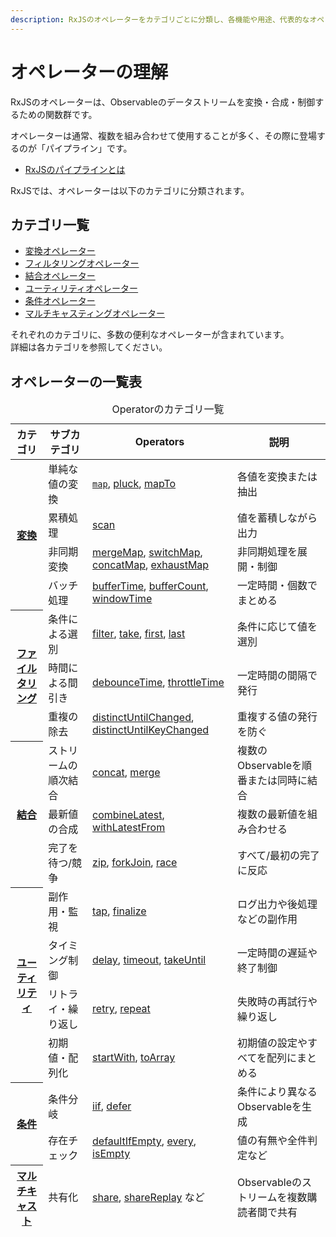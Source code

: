 ```yaml
---
description: RxJSのオペレーターをカテゴリごとに分類し、各機能や用途、代表的なオペレーターを網羅的に一覧形式で紹介します。
---
```


# オペレーターの理解

RxJSのオペレーターは、Observableのデータストリームを変換・合成・制御するための関数群です。

オペレーターは通常、複数を組み合わせて使用することが多く、その際に登場するのが「パイプライン」です。
- [RxJSのパイプラインとは](./pipeline.md)

RxJSでは、オペレーターは以下のカテゴリに分類されます。


## カテゴリ一覧

- [変換オペレーター](./transformation/)
- [フィルタリングオペレーター](./filtering/)
- [結合オペレーター](./combination/)
- [ユーティリティオペレーター](./utility/)
- [条件オペレーター](./conditional/)
- [マルチキャスティングオペレーター](./multicasting/)

それぞれのカテゴリに、多数の便利なオペレーターが含まれています。  
詳細は各カテゴリを参照してください。


## オペレーターの一覧表

<table>
  <caption>
   Operatorのカテゴリ一覧
  </caption>
  <thead>
    <tr>
      <th scope="col">カテゴリ</th>
      <th scope="col">サブカテゴリ</th>
      <th scope="col">Operators</th>
      <th scope="col">説明</th>
    </tr>
  </thead>
  <tbody>
    <tr>
      <th scope="row" rowspan="4"><a href="./transformation/">変換</a></th>
      <td>単純な値の変換</td>
      <td>
        <a href="./transformation/map.html"><code>map</code></a>, <a href="./transformation/pluck.html">pluck</a>, <a href="./transformation/mapTo.html">mapTo</a></td>
      <td>各値を変換または抽出</td>
    </tr>
    <tr>
      <td>累積処理</td>
      <td><a href="./transformation/scan.html">scan</a></td>
      <td>値を蓄積しながら出力</td>
    </tr>
    <tr>
      <td>非同期変換</td>
      <td><a href="./transformation/mergeMap.html">mergeMap</a>, <a href="./transformation/switchMap.html">switchMap</a>, <br><a href="./transformation/concatMap.html">concatMap</a>, <a href="./transformation/exhaustMap.html">exhaustMap</a></td>
      <td>非同期処理を展開・制御</td>
    </tr>
    <tr>
      <td>バッチ処理</td>
      <td style="text-align:left;"><a href="./transformation/bufferTime.html">bufferTime</a>, <a href="./transformation/bufferCount.html">bufferCount</a>, <a href="./transformation/windowTime.html">windowTime</a></td>
      <td>一定時間・個数でまとめる</td>
    </tr>
    <tr>
      <th scope="row" rowspan="3"><a href="./filtering/">ファイルタリング</a></th>
      <td>条件による選別</td>
      <td><a href="./filtering/filter.html">filter</a>, <a href="./filtering/take.html">take</a>, <a href="./filtering/first.html">first</a>, <a href="./filtering/last.html">last</a></td>
      <td>条件に応じて値を選別</td>
    </tr>
    <tr>
      <td>時間による間引き</td>
      <td><a href="./filtering/debounceTime.html">debounceTime</a>, <a href="./filtering/throttleTime.html">throttleTime</a></td>
      <td>一定時間の間隔で発行</td>
    </tr>
    <tr>
      <td>重複の除去</td>
      <td><a href="./filtering/distinctUntilChanged.html">distinctUntilChanged</a>, <a href="./filtering/distinctUntilKeyChanged.html">distinctUntilKeyChanged</a></td>
      <td>重複する値の発行を防ぐ</td>
    </tr>
    <tr>
      <th scope="row" rowspan="3"><a href="./combination/">結合</a></th>
      <td>ストリームの順次結合</td>
      <td><a href="./combination/concat.html">concat</a>, <a href="./combination/merge.html">merge</a></td>
      <td>複数のObservableを順番または同時に結合</td>
    </tr>
    <tr>
      <td>最新値の合成</td>
      <td><a href="./combination/combineLatest.html">combineLatest</a>, <a href="./combination/withLatestFrom.html">withLatestFrom</a></td>
      <td>複数の最新値を組み合わせる</td>
    </tr>
    <tr>
      <td>完了を待つ/競争</td>
      <td><a href="./combination/zip.html">zip</a>, <a href="./combination/forkJoin.html">forkJoin</a>, <a href="./combination/race.html">race</a></td>
      <td>すべて/最初の完了に反応</td>
    </tr>
    <tr>
      <th scope="row" rowspan="4"><a href="./utility/">ユーティリティ</a></th>
      <td>副作用・監視</td>
      <td><a href="./utility/tap.html">tap</a>, <a href="./utility/finalize.html">finalize</a></td>
      <td>ログ出力や後処理などの副作用</td>
    </tr>
    <tr>
      <td>タイミング制御</td>
      <td><a href="./utility/delay.html">delay</a>, <a href="./utility/timeout.html">timeout</a>, <a href="./utility/takeUntil.html">takeUntil</a></td>
      <td>一定時間の遅延や終了制御</td>
    </tr>
    <tr>
      <td>リトライ・繰り返し</td>
      <td><a href="./utility/retry.html">retry</a>, <a href="./utility/repeat.html">repeat</a></td>
      <td>失敗時の再試行や繰り返し</td>
    </tr>
    <tr>
      <td>初期値・配列化</td>
      <td><a href="./utility/startWith.html">startWith</a>, <a href="./utility/toArray.html">toArray</a></td>
      <td>初期値の設定やすべてを配列にまとめる</td>
    </tr>
    <tr>
      <th scope="row" rowspan="2"><a href="./conditional/">条件</a></th>
      <td>条件分岐</td>
      <td><a href="./conditional/iif.html">iif</a>, <a href="./conditional/defer.html">defer</a></td>
      <td>条件により異なるObservableを生成</td>
    </tr>
    <tr>
      <td>存在チェック</td>
      <td><a href="./conditional/defaultIfEmpty.html">defaultIfEmpty</a>, <a href="./conditional/every.html">every</a>, <a href="./conditional/isEmpty.html">isEmpty</a></td>
      <td>値の有無や全件判定など</td>
    </tr>
    <tr>
      <th scope="row"><a href="./multicasting/">マルチキャスト</a></th>
      <td>共有化</td>
      <td><a href="./multicasting/share.html">share</a>, <a href="./multicasting/shareReplay.html">shareReplay</a> など</td>
      <td>Observableのストリームを複数購読者間で共有</td>
    </tr>
  </tbody>
  <tfoot>
    <tr>
    </tr>
  </tfoot>
</table>